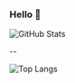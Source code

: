### Hello 👋

<!--
**EmmaSmedley87/EmmaSmedley87** is a ✨ _special_ ✨ repository because its `README.md` (this file) appears on your GitHub profile.

Here are some ideas to get you started:

- 🔭 I’m currently working on a 2048 game tutorial using HMTL, CSS & Javascript
- 🌱 I’m currently developing my front end skills using Bootstrap and Typescript
- 👯 I’m open to ideas for collaboration
- 🤔 I’m looking for help with any coding opportunities available
- 📫 How to reach me: 
- 😄 Pronouns: She/her
- ⚡ Fun fact: I am a massive Snoopy fan!
-->

![GitHub Stats](https://github-readme-stats.vercel.app/api?username=EmmaSmedley87&theme=radical)

--

![Top Langs](https://github-readme-stats.vercel.app/api/top-langs/?username=EmmaSmedley87&theme=radical)
